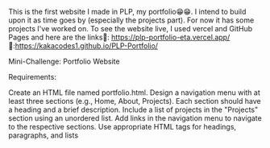 This is the first website I made in PLP, my portfolio😁😁. I intend to build upon it as time goes by (especially the projects part). For now it has some projects I've worked on. To see the website live, I used vercel and GitHub Pages and here are the links🎯: https://plp-portfolio-eta.vercel.app/ 
🎯:https://kakacodes1.github.io/PLP-Portfolio/

Mini-Challenge: Portfolio Website

Requirements:

Create an HTML file named portfolio.html.
Design a navigation menu with at least three sections (e.g., Home, About, Projects).
Each section should have a heading and a brief description.
Include a list of projects in the "Projects" section using an unordered list.
Add links in the navigation menu to navigate to the respective sections.
Use appropriate HTML tags for headings, paragraphs, and lists
